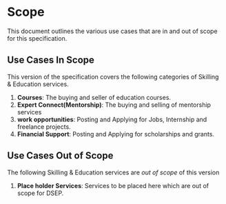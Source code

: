 # Scope
This document outlines the various use cases that are in and out of scope for this specification. 

## Use Cases In Scope

This version of the specification covers the following categories of Skilling & Education services.

1. **Courses**: The buying and seller of education courses.
2. **Expert Connect(Mentorship)**:  The buying and selling of mentorship services
3. **work opportunities**: Posting and Applying for Jobs, Internship and freelance projects. 
4. **Financial Support**: Posting and Applying for scholarships and grants. 

## Use Cases Out of Scope

The following Skilling & Education services are _out of scope_ of this version 

1. **Place holder Services**: Services to be placed here which are out of scope for DSEP.